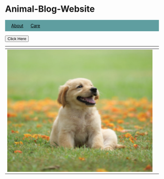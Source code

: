 # Animal-Blog-Website
<!DOCTYPE html>

<style>
ul {
    list-style-type: none;
    margin:0px;
    padding:10px;
    background-color: cadetblue;
}

li {
    display: inline;
}

li a {
    color: black;
    text-align: center
    text-decoration: none;
    padding: 10px;
}

ul li a:hover {
    background-color: beige;
    color: azure;
    padding: 10px;
}

p a {
    color: red;
    text-align: center;
    text-decoration: line-through red double 5px;
}
    div.gallery {
  margin: 5px;
  border: 1px solid #ccc;
  float: left;
  width: 180px;
}
    div.gallery img {
  width: 100%;
  height: auto;
}
</style>
<html lang="en">
    <head>
    <meta charset="UTF-8"/>
    <title>Image Gallery Using Tables</title>
    <link rel="stylesheet"href="styles.css"/>
    <script src="script.js"></script>
    </head>
<table>
    <thead>
        <tr>
           <th></th>
           <th></th>
        </tr>
    </thead>
<ul>
    <li><a href="#about">About</a></li>
    <li><a href="#care">Care</a></li>
    </ul>
    
<tbody>
    <tr>
    <td> 
  <a target="_blank" href="dog1.png.png">
    <img src="dog1.png.png" alt="dog1" width="600" height="400">
  </a>
    <td></td>
    </tr>
</tbody>
    
<button type="button">Click Here</button>
</table>
</html>

